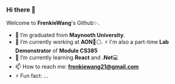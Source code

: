 ### Hi there 👋


Welcome to **FrenkieWang**'s Github✨.

- 👯 I’m graduated from **Maynooth University**.
- 🔭 I’m currently working at **AON**🔴⚪.
  ⚡ I'm also a part-time **Lab Demonstrator** of **Module CS385**
- 🌱 I’m currently learning **React** and **.Net**💻
- 📫 How to reach me: **frenkiewang21@gmail.com**
- ⚡ Fun fact: ...

